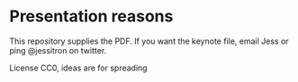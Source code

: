 # Presentation reasons
        
This repository supplies the PDF. If you want the keynote file, 
email Jess or ping @jessitron on twitter.

License CC0, ideas are for spreading
